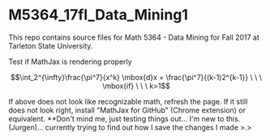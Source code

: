 # M5364_17fl_Data_Mining1

This repo contains source files for Math 5364 - Data Mining for Fall 2017 at Tarleton State University.

Test if MathJax is rendering properly

$$\int_2^{\infty}\frac{\pi^7}{x^k} \mbox{d}x = \frac{\pi^7}{(k-1)2^{k-1}} \ \ \ \mbox{if} \ \ \ k>1$$

If above does not look like recognizable math, refresh the page.  If it still does not look right, install "MathJax for GitHub" (Chrome extension) or equivalent.
**Don't mind me, just testing things out... I'm new to this. (Jurgen)... currently trying to find out how I save the changes I made >.>
